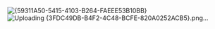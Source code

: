 ![{59311A50-5415-4103-B264-FAEEE53B10BB}](https://github.com/user-attachments/assets/338c5022-9568-4382-b5e8-37e97b232412)
![Uploading {3FDC49DB-B4F2-4C48-BCFE-820A0252ACB5}.png…]()


